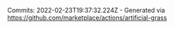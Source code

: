 Commits: 2022-02-23T19:37:32.224Z - Generated via https://github.com/marketplace/actions/artificial-grass
<br>
